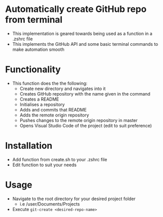# Automatically create GitHub repo from terminal

- This implementation is geared towards being used as a function in a .zshrc file
- This implements the GitHub API and some basic terminal commands to make automation smooth

# Functionality

- This function does the the following:
  - Create new directory and navigates into it
  - Creates GitHub repository with the name given in the command
  - Creates a README
  - Initialises a repository
  - Adds and commits that README
  - Adds the remote origin repository
  - Pushes changes to the remote origin repository in master
  - Opens Visual Studio Code of the project (edit to suit preference)

# Installation

- Add function from create.sh to your .zshrc file
- Edit function to suit your needs

# Usage

- Navigate to the root directory for your desired project folder
  - i.e /user/Documents/Projects
- Execute `git-create <desired-repo-name>`

